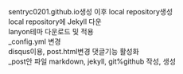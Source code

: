 sentryc0201.github.io생성 이후 local repository생성  
local repository에 Jekyll 다운  
lanyon테마 다운로드 및 적용  
_config.yml 변경  
disqus이용, post.html변경 댓글기능 활성화  
_post안 파일 markdown, jekyll, git%github 작성, 생성


